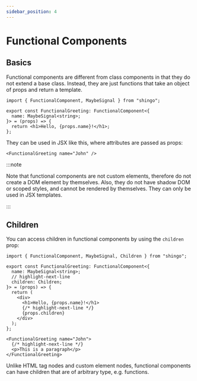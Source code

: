 ```yaml
---
sidebar_position: 4
---
```


# Functional Components

## Basics

Functional components are different from class components in that they do not
extend a base class. Instead, they are just functions that take an object of
props and return a template.

```tsx
import { FunctionalComponent, MaybeSignal } from "shingo";

export const FunctionalGreeting: FunctionalComponent<{
  name: MaybeSignal<string>;
}> = (props) => {
  return <h1>Hello, {props.name}!</h1>;
};
```

They can be used in JSX like this, where attributes are passed as props:

```tsx
<FunctionalGreeting name="John" />
```

:::note

Note that functional components are not custom elements, therefore do not create
a DOM element by themselves. Also, they do not have shadow DOM or scoped styles,
and cannot be rendered by themselves. They can only be used in JSX templates.

:::

## Children

You can access children in functional components by using the `children` prop:

```tsx
import { FunctionalComponent, MaybeSignal, Children } from "shingo";

export const FunctionalGreeting: FunctionalComponent<{
  name: MaybeSignal<string>;
  // highlight-next-line
  children: Children;
}> = (props) => {
  return (
    <div>
      <h1>Hello, {props.name}!</h1>
      {/* highlight-next-line */}
      {props.children}
    </div>
  );
};
```

```tsx
<FunctionalGreeting name="John">
  {/* highlight-next-line */}
  <p>This is a paragraph</p>
</FunctionalGreeting>
```

Unlike HTML tag nodes and custom element nodes, functional components can have
children that are of arbitrary type, e.g. functions.

